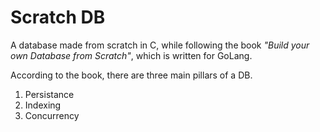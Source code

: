 # Scratch DB
A database made from scratch in C, while following the book *"Build your own Database from Scratch"*, which is written for GoLang.

According to the book, there are three main pillars of a DB.
1. Persistance
2. Indexing
3. Concurrency
